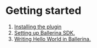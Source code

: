 # Getting started

1. [Installing the plugin](installing-the-plugin)
2. [Setting up Ballerina SDK.](setting-up-ballerina-sdk)
3. [Writing Hello World in Ballerina.](writing-hello-world)